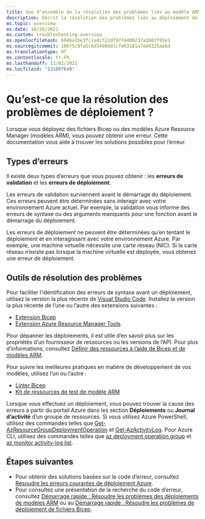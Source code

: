 ```yaml
---
title: Vue d’ensemble de la résolution des problèmes liés au modèle ARM et au fichier Bicep
description: Décrit la résolution des problèmes liés au déploiement de ressources Azure avec des modèles Azure Resource Manager (modèles ARM) et des fichiers Bicep.
ms.topic: overview
ms.date: 10/26/2021
ms.custom: troubleshooting-overview
ms.openlocfilehash: 604ba2be3fc1adcf22df9774400237a1b07f93e1
ms.sourcegitcommit: 106f5c9fa5c6d3498dd1cfe63181a7ed4125ae6d
ms.translationtype: HT
ms.contentlocale: fr-FR
ms.lasthandoff: 11/02/2021
ms.locfileid: "131097648"
---
```

# <a name="what-is-deployment-troubleshooting"></a>Qu’est-ce que la résolution des problèmes de déploiement ?

Lorsque vous déployez des fichiers Bicep ou des modèles Azure Resource Manager (modèles ARM), vous pouvez obtenir une erreur. Cette documentation vous aide à trouver les solutions possibles pour l’erreur.

## <a name="error-types"></a>Types d’erreurs

Il existe deux types d’erreurs que vous pouvez obtenir : les **erreurs de validation** et les **erreurs de déploiement**.

Les erreurs de validation surviennent avant le démarrage du déploiement. Ces erreurs peuvent être déterminées sans interagir avec votre environnement Azure actuel. Par exemple, la validation vous informe des erreurs de syntaxe ou des arguments manquants pour une fonction avant le démarrage du déploiement.

Les erreurs de déploiement ne peuvent être déterminées qu’en tentant le déploiement et en interagissant avec votre environnement Azure. Par exemple, une machine virtuelle nécessite une carte réseau (NIC). Si la carte réseau n’existe pas lorsque la machine virtuelle est déployée, vous obtenez une erreur de déploiement.

## <a name="troubleshooting-tools"></a>Outils de résolution des problèmes

Pour faciliter l’identification des erreurs de syntaxe avant un déploiement, utilisez la version la plus récente de [Visual Studio Code](https://code.visualstudio.com). Installez la version la plus récente de l’une ou l’autre des extensions suivantes :

* [Extension Bicep](https://marketplace.visualstudio.com/items?itemName=ms-azuretools.vscode-bicep)
* [Extension Azure Resource Manager Tools](https://marketplace.visualstudio.com/items?itemName=msazurermtools.azurerm-vscode-tools)

Pour dépanner les déploiements, il est utile d’en savoir plus sur les propriétés d’un fournisseur de ressources ou les versions de l’API. Pour plus d’informations, consultez [Définir des ressources à l’aide de Bicep et de modèles ARM](/azure/templates).

Pour suivre les meilleures pratiques en matière de développement de vos modèles, utilisez l’un ou l’autre :

* [Linter Bicep](../bicep/linter.md)
* [Kit de ressources de test de modèle ARM](../templates/test-toolkit.md)

Lorsque vous effectuez un déploiement, vous pouvez trouver la cause des erreurs à partir du portail Azure dans les section **Déploiements** ou **Journal d’activité** d’un groupe de ressources. Si vous utilisez Azure PowerShell, utilisez des commandes telles que [Get-AzResourceGroupDeploymentOperation](/powershell/module/az.resources/get-azresourcegroupdeploymentoperation) et [Get-AzActivityLog](/powershell/module/az.monitor/get-azactivitylog). Pour Azure CLI, utilisez des commandes telles que [az deployment operation group](/cli/azure/deployment/operation/group) et [az monitor activity-log list](/cli/azure/monitor/activity-log#az_monitor_activity_log_list).

## <a name="next-steps"></a>Étapes suivantes

- Pour obtenir des solutions basées sur le code d’erreur, consultez [Résoudre les erreurs courantes de déploiement Azure](common-deployment-errors.md).
- Pour consultez une présentation de la recherche du code d’erreur, consultez [Démarrage rapide : Résoudre les problèmes des déploiements de modèles ARM](quickstart-troubleshoot-arm-deployment.md) ou au [Démarrage rapide : Résoudre les problèmes de déploiement de fichiers Bicep](quickstart-troubleshoot-bicep-deployment.md).

